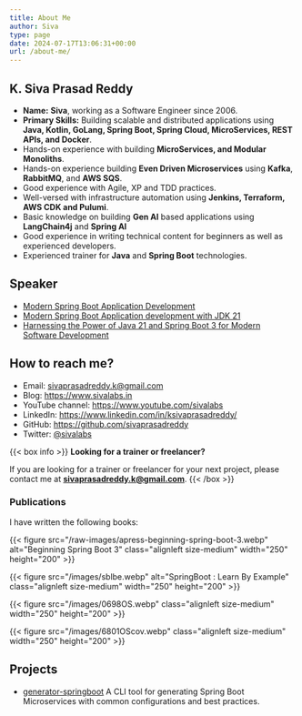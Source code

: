 ```yaml
---
title: About Me
author: Siva
type: page
date: 2024-07-17T13:06:31+00:00
url: /about-me/
---
```


## K. Siva Prasad Reddy

* **Name:** **Siva**, working as a Software Engineer since 2006.
* **Primary Skills:** Building scalable and distributed applications using 
**Java, Kotlin, GoLang, Spring Boot, Spring Cloud, MicroServices, REST APIs, and Docker**.
* Hands-on experience with building **MicroServices, and Modular Monoliths**.
* Hands-on experience building **Even Driven Microservices** using **Kafka**, **RabbitMQ**, and **AWS SQS**.
* Good experience with Agile, XP and TDD practices. 
* Well-versed with infrastructure automation using **Jenkins, Terraform, AWS CDK and Pulumi**.
* Basic knowledge on building **Gen AI** based applications using **LangChain4j** and **Spring AI**
* Good experience in writing technical content for beginners as well as experienced developers.
* Experienced trainer for **Java** and **Spring Boot** technologies.

## Speaker
* [Modern Spring Boot Application Development](https://www.meetup.com/bangalorejug/events/298925096/)
* [Modern Spring Boot Application development with JDK 21](https://www.meetup.com/bangalorejug/events/300267722/)
* [Harnessing the Power of Java 21 and Spring Boot 3 for Modern Software Development](https://www.meetup.com/jughyderabad/events/300108982/)


## How to reach me?
* Email: sivaprasadreddy.k@gmail.com
* Blog: https://www.sivalabs.in
* YouTube channel: https://www.youtube.com/sivalabs
* LinkedIn: https://www.linkedin.com/in/ksivaprasadreddy/
* GitHub: https://github.com/sivaprasadreddy
* Twitter: [@sivalabs](https://twitter.com/sivalabs)

{{< box info >}}
**Looking for a trainer or freelancer?**

If you are looking for a trainer or freelancer for your next project, please contact me at **sivaprasadreddy.k@gmail.com**.
{{< /box >}}

### Publications
I have written the following books:

{{< figure src="/raw-images/apress-beginning-spring-boot-3.webp" alt="Beginning Spring Boot 3"
class="alignleft size-medium" width="250" height="200" >}}

{{< figure src="/images/sblbe.webp" alt="SpringBoot : Learn By Example"
class="alignleft size-medium" width="250" height="200" >}}

{{< figure src="/images/0698OS.webp" 
class="alignleft size-medium" width="250" height="200" >}}

{{< figure src="/images/6801OScov.webp" class="alignleft size-medium" 
width="250" height="200" >}}

## Projects
* [generator-springboot](https://github.com/sivaprasadreddy/generator-springboot)
  A CLI tool for generating Spring Boot Microservices with common configurations and best practices.
